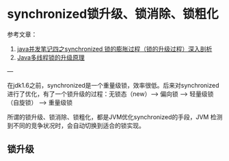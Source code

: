 # synchronized锁升级、锁消除、锁粗化

参考文章：

1.   [java并发笔记四之synchronized 锁的膨胀过程（锁的升级过程）深入剖析](https://www.cnblogs.com/yuhangwang/p/11295940.html)
2.   [Java多线程锁的升级原理](https://blog.csdn.net/qq_41973594/article/details/109440441)

—

在jdk1.6之前，synchronized是一个重量级锁，效率很低。后来对synchronized进行了优化，有了一个锁升级的过程：无锁态（new）–> 偏向锁 –> 轻量级锁（自旋锁） –> 重量级锁



所谓的锁升级、锁消除、锁粗化，都是JVM优化synchronized的手段，JVM 检测到不同的竞争状况时，会自动切换到适合的锁实现。



## 锁升级

